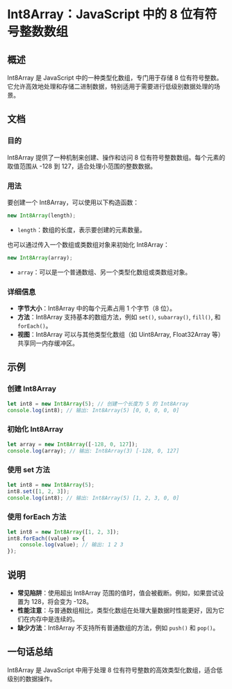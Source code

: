 <!--
Meta Description: # Int8Array：JavaScript 中的 8 位有符号整数数组 ## 概述 Int8Array 是 JavaScript 中的一种类型化数组，专门用于存储 8 位有符号整数。它允许高效地处理和存储二进制数据，特别适用于需要进行低级别数据处理的场景。 ## 文档 ### 目的 Int8Arr...
Meta Keywords: int8array, javascript, int8, new, 128
-->

# Int8Array：JavaScript 中的 8 位有符号整数数组

## 概述
Int8Array 是 JavaScript 中的一种类型化数组，专门用于存储 8 位有符号整数。它允许高效地处理和存储二进制数据，特别适用于需要进行低级别数据处理的场景。

## 文档

### 目的
Int8Array 提供了一种机制来创建、操作和访问 8 位有符号整数数组。每个元素的取值范围从 -128 到 127，适合处理小范围的整数数据。

### 用法
要创建一个 Int8Array，可以使用以下构造函数：

```javascript
new Int8Array(length);
```

- `length`：数组的长度，表示要创建的元素数量。

也可以通过传入一个数组或类数组对象来初始化 Int8Array：

```javascript
new Int8Array(array);
```

- `array`：可以是一个普通数组、另一个类型化数组或类数组对象。

### 详细信息
- **字节大小**：Int8Array 中的每个元素占用 1 个字节（8 位）。
- **方法**：Int8Array 支持基本的数组方法，例如 `set()`, `subarray()`, `fill()`, 和 `forEach()`。
- **视图**：Int8Array 可以与其他类型化数组（如 Uint8Array, Float32Array 等）共享同一内存缓冲区。

## 示例

### 创建 Int8Array
```javascript
let int8 = new Int8Array(5); // 创建一个长度为 5 的 Int8Array
console.log(int8); // 输出: Int8Array(5) [0, 0, 0, 0, 0]
```

### 初始化 Int8Array
```javascript
let array = new Int8Array([-128, 0, 127]);
console.log(array); // 输出: Int8Array(3) [-128, 0, 127]
```

### 使用 set 方法
```javascript
let int8 = new Int8Array(5);
int8.set([1, 2, 3]);
console.log(int8); // 输出: Int8Array(5) [1, 2, 3, 0, 0]
```

### 使用 forEach 方法
```javascript
let int8 = new Int8Array([1, 2, 3]);
int8.forEach((value) => {
    console.log(value); // 输出: 1 2 3
});
```

## 说明
- **常见陷阱**：使用超出 Int8Array 范围的值时，值会被截断。例如，如果尝试设置为 128，将会变为 -128。
- **性能注意**：与普通数组相比，类型化数组在处理大量数据时性能更好，因为它们在内存中是连续的。
- **缺少方法**：Int8Array 不支持所有普通数组的方法，例如 `push()` 和 `pop()`。

## 一句话总结
Int8Array 是 JavaScript 中用于处理 8 位有符号整数的高效类型化数组，适合低级别的数据操作。